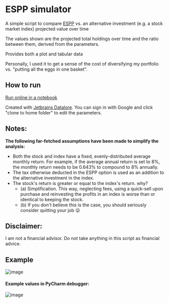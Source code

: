 # ESPP simulator
A simple script to compare [ESPP](https://www.investopedia.com/terms/e/espp.asp#:~:text=What%20Is%20an%20Employee%20Stock,date%20and%20the%20purchase%20date.) vs. an alternative investment (e.g. a stock market index) projected value over time

The values shown are the projected total holdings over time and the ratio between them, derived from the parameters.

Provides both a plot and tabular data


Personally, I used it to get a sense of the cost of diversifying my portfolio vs. "putting all the eggs in one basket".

## How to run
[Run online in a notebook](https://datalore.jetbrains.com/notebook/L5aLk8hKwv2yIZSG9YzZRV/kHifqtHaqFr1wYtTncq8Lw/)

Created with [Jetbrains Datalore](https://datalore.jetbrains.com/notebooks). You can sign in with Google and click "clone to home folder" to edit the parameters.

## Notes:
__The following far-fetched assumptions have been made to simplify the analysis:__
* Both the stock and index have a fixed, evenly-distributed average monthly return. For example, if the average annual return is set to 8%, the monthly return needs to be 0.643% to compound to 8% annually.
* The tax otherwise deducted in the ESPP option is used as an addition to the alternative investment in the index.
* The stock's return is greater or equal to the index's return. why? 
    * (a) Simplification. This way, neglecting fees, using a quick-sell upon purchase and reinvesting the profits in an index is worse than or identical to keeping the stock. 
    * (b) If you don't believe this is the case, you should seriously consider quitting your job 😛
	
## Disclaimer:
I am not a financial advisor. Do not take anything in this script as financial advice.

## Example
![image](https://user-images.githubusercontent.com/20489303/172060353-7cff0d04-4040-45b8-9ad5-09625428d241.png)

#### Example values in PyCharm debugger:
![image](https://user-images.githubusercontent.com/20489303/172056516-0a904a0b-e492-4529-8757-5df597762511.png)
